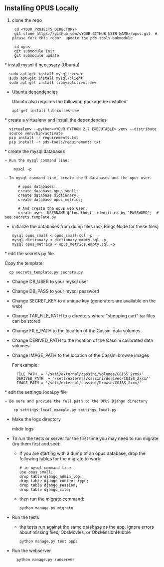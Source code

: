 ## Installing OPUS Locally

1. clone the repo

        cd <YOUR_PROJECTS_DIRECTORY>
        git clone https://github.com/<YOUR GITHUB USER NAME>/opus.git  # please fork this repo*  update the pds-tools submodule

        cd opus
        git submodule init
        git submodule update

* install mysql if necessary (Ubuntu)

      sudo apt-get install mysql-server
      sudo apt-get install mysql-client
      sudo apt-get install libmysqlclient-dev

* Ubuntu dependencies

  Ubuntu also requires the following package be installed.

      apt-get install libncurses-dev

* create a virtualenv and install the dependencies

      virtualenv --python=<YOUR PYTHON 2.7 EXECUTABLE> venv --distribute
      source venv/bin/activate
      pip install -r requirements.txt
      pip install -r pds-tools/requirements.txt

* create the mysql databases

    - Run the mysql command line:

        mysql -p

    - In mysql command line, create the 3 databases and the opus user.

          # opus databases:  
          create database opus_small;  
          create database dictionary;
          create database opus_metrics;

          # And create the opus web user:
          create user 'USERNAME'@'localhost' identified by "PASSWORD";  # see secrets.template.py

* initialize the databases from dump files (ask Rings Node for these files)

      mysql opus_small < opus_small.sql -p
      mysql dictionary < dictionary.empty.sql -p
      mysql opus_metrics < opus_metrics.empty.sql -p


* edit the secrets.py file

  Copy the template:

      cp secrets_template.py secrets.py

- Change DB_USER to your mysql user
- Change DB_PASS to your mysql password
- Change SECRET_KEY to a unique key (generators are available on the web)
- Change TAR_FILE_PATH to a directory where "shopping cart" tar files can be stored
- Change FILE_PATH to the location of the Cassini data volumes
- Change DERIVED_PATH to the location of the Cassini calibrated data volumes
- Change IMAGE_PATH to the location of the Cassini browse images

    For example:


        FILE_PATH  = '/seti/external/cassini/volumes/COISS_2xxx/'
        DERIVED_PATH  = '/seti/external/cassini/derived/COISS_2xxx/'
        IMAGE_PATH = '/seti/external/cassini/browse/COISS_2xxx/'

* edit the settings_local.py file

    - Be sure and provide the full path to the OPUS Django directory

        cp settings_local_example.py settings_local.py

* Make the logs directory

    mkdir logs

* To run the tests or server for the first time you may need to run migrate (try them first and see):

    - If you are starting with a dump of an opus database, drop the following tables for the migrate to work:

          # in mysql command line:  
          use opus_small;
          drop table django_admin_log;
          drop table django_content_type;
          drop table django_session;
          drop table django_site;

    - then run the migrate command:

          python manage.py migrate

* Run the tests

    - the tests run against the same database as the app. Ignore errors about missing files, ObsMovies, or ObsMissionHubble

          python manage.py test apps

* Run the webserver

        python manage.py runserver
